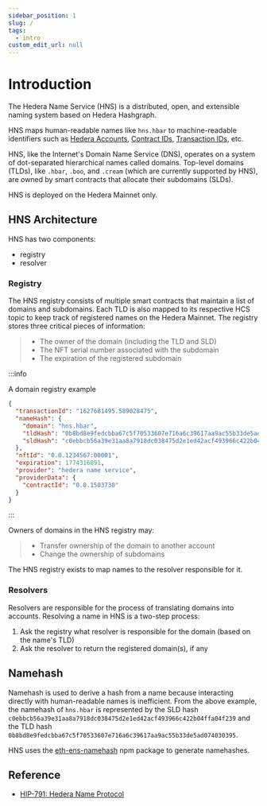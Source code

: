 ```yaml
---
sidebar_position: 1
slug: /
tags:
  - intro
custom_edit_url: null
---
```


# Introduction

The Hedera Name Service (HNS) is a distributed, open, and extensible naming system based on Hedera Hashgraph.

HNS maps human-readable names like `hns.hbar` to machine-readable identifiers such as [Hedera Accounts](https://docs.hedera.com/hedera/core-concepts/accounts/account-properties#account-id), [Contract IDs](https://docs.hedera.com/hedera/sdks-and-apis/sdks/smart-contracts/delegate-contract-id), [Transaction IDs](https://docs.hedera.com/hedera/sdks-and-apis/sdks/transactions/transaction-id), etc. 

HNS, like the Internet's Domain Name Service (DNS), operates on a system of dot-separated hierarchical names called domains. Top-level domains (TLDs), like `.hbar`, `.boo`, and `.cream` (which are currently supported by HNS), are owned by smart contracts that allocate their subdomains (SLDs). 

HNS is deployed on the Hedera Mainnet only. 

## HNS Architecture

HNS has two components:

- registry
- resolver


### Registry

The HNS registry consists of multiple smart contracts that maintain a list of domains and subdomains. Each TLD is also mapped to its respective HCS topic to keep track of registered names on the Hedera Mainnet. The registry stores three critical pieces of information:

> - The owner of the domain (including the TLD and SLD)
> - The NFT serial number associated with the subdomain
> - The expiration of the registered subdomain

:::info

A domain registry example

```json
{
  "transactionId": "1627681495.589028475",
  "nameHash": {
    "domain": "hns.hbar",
    "tldHash": "0b8bd8e9fedcbba67c5f70533607e716a6c39617aa9ac55b33de5ad074030395",
    "sldHash": "c0ebbcb56a39e31aa8a7918dc038475d2e1ed42acf493966c422b04ffa04f239"
  },
  "nftId": "0.0.1234567:00001",
  "expiration": 1774316891,
  "provider": "hedera name service",
  "providerData": {
    "contractId": "0.0.1503730"
  }
}
```

:::

Owners of domains in the HNS registry may:

> - Transfer ownership of the domain to another account
> - Change the ownership of subdomains

The HNS registry exists to map names to the resolver responsible for it.

### Resolvers

Resolvers are responsible for the process of translating domains into accounts. Resolving a name in HNS is a two-step process:

1. Ask the registry what resolver is responsible for the domain (based on the name's TLD)
2. Ask the resolver to return the registered domain(s), if any

## Namehash

Namehash is used to derive a hash from a name because interacting directly with human-readable names is inefficient. From the above example, the namehash of `hns.hbar` is represented by the SLD hash `c0ebbcb56a39e31aa8a7918dc038475d2e1ed42acf493966c422b04ffa04f239` and the TLD hash `0b8bd8e9fedcbba67c5f70533607e716a6c39617aa9ac55b33de5ad074030395`. 

HNS uses the [eth-ens-namehash](https://www.npmjs.com/package/eth-ens-namehash) npm package to generate namehashes.

## Reference

- [HIP-791: Hedera Name Protocol](https://github.com/mcbosserton/hedera-improvement-proposal/blob/mcbosserton-patch-1/hip-791.md)